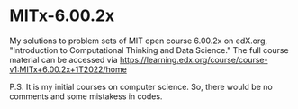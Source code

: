 # MITx-6.00.2x

My solutions to problem sets of MIT open course 6.00.2x on edX.org, "Introduction to Computational Thinking and Data Science." The full course material can be accessed via https://learning.edx.org/course/course-v1:MITx+6.00.2x+1T2022/home

P.S. It is my initial courses on computer science. So, there would be no comments and some mistakess in codes.
